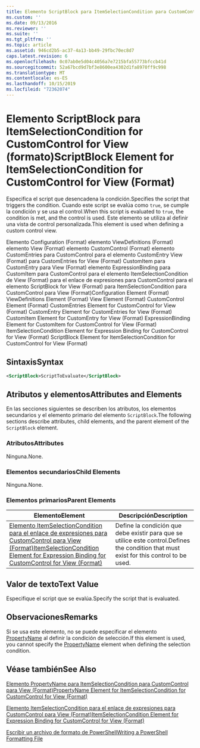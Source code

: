 ```yaml
---
title: Elemento ScriptBlock para ItemSelectionCondition para CustomControl para View (Format) | Microsoft Docs
ms.custom: ''
ms.date: 09/13/2016
ms.reviewer: ''
ms.suite: ''
ms.tgt_pltfrm: ''
ms.topic: article
ms.assetid: 946cd2b5-ac37-4a13-bb49-29fbc70ec8d7
caps.latest.revision: 6
ms.openlocfilehash: 0c07ab0e5d04c4056a7e7215bfa55773bfccb41d
ms.sourcegitcommit: 52a67bcd9d7bf3e8600ea4302d1fa8970ff9c998
ms.translationtype: MT
ms.contentlocale: es-ES
ms.lasthandoff: 10/15/2019
ms.locfileid: "72362074"
---
```

# <a name="scriptblock-element-for-itemselectioncondition-for-customcontrol-for-view-format"></a><span data-ttu-id="9a265-102">Elemento ScriptBlock para ItemSelectionCondition for CustomControl for View (formato)</span><span class="sxs-lookup"><span data-stu-id="9a265-102">ScriptBlock Element for ItemSelectionCondition for CustomControl for View (Format)</span></span>

<span data-ttu-id="9a265-103">Especifica el script que desencadena la condición.</span><span class="sxs-lookup"><span data-stu-id="9a265-103">Specifies the script that triggers the condition.</span></span> <span data-ttu-id="9a265-104">Cuando este script se evalúa como `true`, se cumple la condición y se usa el control.</span><span class="sxs-lookup"><span data-stu-id="9a265-104">When this script is evaluated to `true`, the condition is met, and the control is used.</span></span> <span data-ttu-id="9a265-105">Este elemento se utiliza al definir una vista de control personalizada.</span><span class="sxs-lookup"><span data-stu-id="9a265-105">This element is used when defining a custom control view.</span></span>

<span data-ttu-id="9a265-106">Elemento Configuration (Format) elemento ViewDefinitions (Format) elemento View (Format) elemento CustomControl (Format) elemento CustomEntries para CustomControl para el elemento CustomEntry View (Format) para CustomEntries for View (Format) CustomItem para CustomEntry para View (Format) elemento ExpressionBinding para CustomItem para CustomControl para el elemento ItemSelectionCondition de View (Format) para el enlace de expresiones para CustomControl para el elemento ScriptBlock for View (Format) para ItemSelectionCondition para CustomControl para View (Format)</span><span class="sxs-lookup"><span data-stu-id="9a265-106">Configuration Element (Format) ViewDefinitions Element (Format) View Element (Format) CustomControl Element (Format) CustomEntries Element for CustomControl for View (Format) CustomEntry Element for CustomEntries for View (Format) CustomItem Element for CustomEntry for View (Format) ExpressionBinding Element for CustomItem for CustomControl for View (Format) ItemSelectionCondition Element for Expression Binding for CustomControl for View (Format) ScriptBlock Element for ItemSelectionCondition for CustomControl for View (Format)</span></span>

## <a name="syntax"></a><span data-ttu-id="9a265-107">Sintaxis</span><span class="sxs-lookup"><span data-stu-id="9a265-107">Syntax</span></span>

```xml
<ScriptBlock>ScriptToEvaluate</ScriptBlock>
```

## <a name="attributes-and-elements"></a><span data-ttu-id="9a265-108">Atributos y elementos</span><span class="sxs-lookup"><span data-stu-id="9a265-108">Attributes and Elements</span></span>

<span data-ttu-id="9a265-109">En las secciones siguientes se describen los atributos, los elementos secundarios y el elemento primario del elemento `ScriptBlock`.</span><span class="sxs-lookup"><span data-stu-id="9a265-109">The following sections describe attributes, child elements, and the parent element of the `ScriptBlock` element.</span></span>

### <a name="attributes"></a><span data-ttu-id="9a265-110">Atributos</span><span class="sxs-lookup"><span data-stu-id="9a265-110">Attributes</span></span>

<span data-ttu-id="9a265-111">Ninguna.</span><span class="sxs-lookup"><span data-stu-id="9a265-111">None.</span></span>

### <a name="child-elements"></a><span data-ttu-id="9a265-112">Elementos secundarios</span><span class="sxs-lookup"><span data-stu-id="9a265-112">Child Elements</span></span>

<span data-ttu-id="9a265-113">Ninguna.</span><span class="sxs-lookup"><span data-stu-id="9a265-113">None.</span></span>

### <a name="parent-elements"></a><span data-ttu-id="9a265-114">Elementos primarios</span><span class="sxs-lookup"><span data-stu-id="9a265-114">Parent Elements</span></span>

|<span data-ttu-id="9a265-115">Elemento</span><span class="sxs-lookup"><span data-stu-id="9a265-115">Element</span></span>|<span data-ttu-id="9a265-116">Descripción</span><span class="sxs-lookup"><span data-stu-id="9a265-116">Description</span></span>|
|-------------|-----------------|
|[<span data-ttu-id="9a265-117">Elemento ItemSelectionCondition para el enlace de expresiones para CustomControl para View (Format)</span><span class="sxs-lookup"><span data-stu-id="9a265-117">ItemSelectionCondition Element for Expression Binding for CustomControl for View (Format)</span></span>](./itemselectioncondition-element-for-expressionbinding-for-customcontrol-format.md)|<span data-ttu-id="9a265-118">Define la condición que debe existir para que se utilice este control.</span><span class="sxs-lookup"><span data-stu-id="9a265-118">Defines the condition that must exist for this control to be used.</span></span>|

## <a name="text-value"></a><span data-ttu-id="9a265-119">Valor de texto</span><span class="sxs-lookup"><span data-stu-id="9a265-119">Text Value</span></span>

<span data-ttu-id="9a265-120">Especifique el script que se evalúa.</span><span class="sxs-lookup"><span data-stu-id="9a265-120">Specify the script that is evaluated.</span></span>

## <a name="remarks"></a><span data-ttu-id="9a265-121">Observaciones</span><span class="sxs-lookup"><span data-stu-id="9a265-121">Remarks</span></span>

<span data-ttu-id="9a265-122">Si se usa este elemento, no se puede especificar el elemento [PropertyName](./propertyname-element-for-itemselectioncondition-for-customcontrol-for-view-format.md) al definir la condición de selección.</span><span class="sxs-lookup"><span data-stu-id="9a265-122">If this element is used, you cannot specify the [PropertyName](./propertyname-element-for-itemselectioncondition-for-customcontrol-for-view-format.md) element when defining the selection condition.</span></span>

## <a name="see-also"></a><span data-ttu-id="9a265-123">Véase también</span><span class="sxs-lookup"><span data-stu-id="9a265-123">See Also</span></span>

[<span data-ttu-id="9a265-124">Elemento PropertyName para ItemSelectionCondition para CustomControl para View (Format)</span><span class="sxs-lookup"><span data-stu-id="9a265-124">PropertyName Element for ItemSelectionCondition for CustomControl for View (Format)</span></span>](./propertyname-element-for-itemselectioncondition-for-customcontrol-for-view-format.md)

[<span data-ttu-id="9a265-125">Elemento ItemSelectionCondition para el enlace de expresiones para CustomControl para View (Format)</span><span class="sxs-lookup"><span data-stu-id="9a265-125">ItemSelectionCondition Element for Expression Binding for CustomControl for View (Format)</span></span>](./itemselectioncondition-element-for-expressionbinding-for-customcontrol-format.md)

[<span data-ttu-id="9a265-126">Escribir un archivo de formato de PowerShell</span><span class="sxs-lookup"><span data-stu-id="9a265-126">Writing a PowerShell Formatting File</span></span>](./writing-a-powershell-formatting-file.md)

